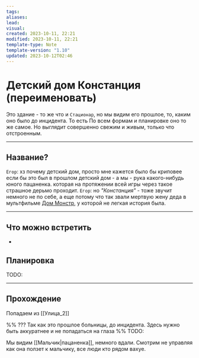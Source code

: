 ```yaml
---
tags: 
aliases: 
lead: 
visual: 
created: 2023-10-11, 22:21
modified: 2023-10-11, 22:21
template-type: Note
template-version: "1.10"
updated: 2023-10-12T02:46
---
```


# Детский дом Констанция (переименовать)

Это здание - то же что и `Стационар`, но мы видим его прошлое, то, каким оно было до инцидента.
То есть По всем формам и планировке оно то же самое. 
Но выглядит совершенно свежим и живым, только что отстроенным.

---
## Название?
`Егор`: хз почему детский дом, просто мне кажется было бы криповее если бы это был в прошлом детский дом - а мы - рука какого-нибудь юного пацаненка. которая на протяжении всей игры через такое страшное дерьмо проходит.
`Егор`: но *"Констанция"* - тоже звучит немного не по себе, а еще потому что так звали мертвую жену деда в мультфильме [Дом Монстр](https://ru.wikipedia.org/wiki/%D0%94%D0%BE%D0%BC-%D0%BC%D0%BE%D0%BD%D1%81%D1%82%D1%80#:~:text=%D0%B7%D0%B0%20%D0%BE%D0%B1%D1%89%D1%83%D1%8E%20%D1%81-,%D0%9A%D0%BE%D0%BD%D1%81%D1%82%D0%B0%D0%BD%D1%86%D0%B8%D0%B5%D0%B9,-%D1%81%D0%B2%D0%BE%D0%B1%D0%BE%D0%B4%D1%83%2C%20%D0%BF%D0%BE%D1%81%D0%BB%D0%B5%20%D1%87%D0%B5%D0%B3%D0%BE), у которой не легкая история была.

--- 
## Что можно встретить
- 
## Планировка
TODO:

---
## Прохождение
Попадаем из [[Улица_2]]

%% 
???
Так как это прошлое больницы, до инцидента. Здесь нужно быть аккуратнее и не попадаться на глаза 
%%
TODO:

Мы видим [[Мальчик|пацаненка]], немного вдали. Смотрим не управляя как она ползет к мальчику, все люди кто рядом вахуе.